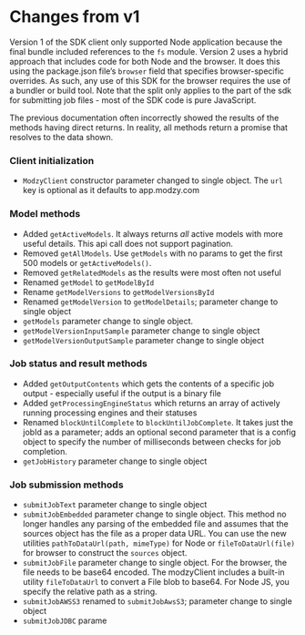 # Changes from v1

Version 1 of the SDK client only supported Node application because the final bundle included references to the `fs` module. Version 2 uses a hybrid approach that includes code for both Node and the browser. It does this using the package.json file’s `browser` field that specifies browser-specific overrides. As such, any use of this SDK for the browser requires the use of a bundler or build tool. Note that the split only applies to the part of the sdk for submitting job files - most of the SDK code is pure JavaScript.

The previous documentation often incorrectly showed the results of the methods having direct returns. In reality, all methods return a promise that resolves to the data shown.

### Client initialization

- `ModzyClient` constructor parameter changed to single object. The `url` key is optional as it defaults to app.modzy.com

### Model methods

- Added `getActiveModels`. It always returns _all_ active models with more useful details. This api call does not support pagination.
- Removed `getAllModels`. Use `getModels` with no params to get the first 500 models or `getActiveModels()`.
- Removed `getRelatedModels` as the results were most often not useful
- Renamed `getModel` to `getModelById`
- Rename `getModelVersions` to `getModelVersionsById`
- Renamed `getModelVersion` to `getModelDetails`; parameter change to single object
- `getModels` parameter change to single object.
- `getModelVersionInputSample` parameter change to single object
- `getModelVersionOutputSample` parameter change to single object

### Job status and result methods

- Added `getOutputContents` which gets the contents of a specific job output - especially useful if the output is a binary file
- Added `getProcessingEngineStatus` which returns an array of actively running processing engines and their statuses
- Renamed `blockUntilComplete` to `blockUntilJobComplete`. It takes just the jobId as a parameter; adds an optional second parameter that is a config object to specify the number of milliseconds between checks for job completion.
- `getJobHistory` parameter change to single object

### Job submission methods

- `submitJobText` parameter change to single object
- `submitJobEmbedded` parameter change to single object. This method no longer handles any parsing of the embedded file and assumes that the sources object has the file as a proper data URL. You can use the new utilities `pathToDataUrl(path, mimeType)` for Node or `fileToDataUrl(file)` for browser to construct the `sources` object.
- `submitJobFile` parameter change to single object. For the browser, the file needs to be base64 encoded. The modzyClient includes a built-in utility `fileToDataUrl` to convert a File blob to base64. For Node JS, you specify the relative path as a string.
- `submitJobAWSS3` renamed to `submitJobAwsS3`; parameter change to single object
- `submitJobJDBC` parame